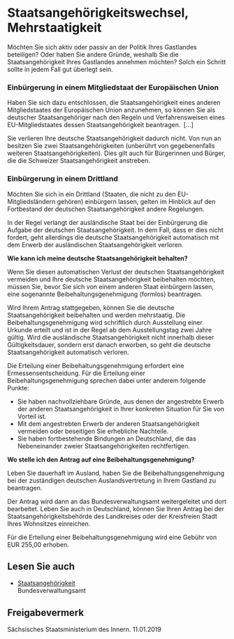 # Staatsangehörigkeitswechsel, Mehrstaatigkeit

Möchten Sie sich aktiv oder passiv an der Politik Ihres Gastlandes beteiligen? Oder haben Sie andere Gründe, weshalb Sie die Staatsangehörigkeit Ihres Gastlandes annehmen möchten? Solch ein Schritt sollte in jedem Fall gut überlegt sein.

### Einbürgerung in einem Mitgliedstaat der Europäischen Union

Haben Sie sich dazu entschlossen, die Staatsangehörigkeit eines anderen Mitgliedstaates der Europäischen Union anzunehmen, so können Sie als deutscher Staatsangehöriger nach den Regeln und Verfahrensweisen eines EU-Mitgliedstaates dessen Staatsangehörigkeit beantragen. [...]

Sie verlieren Ihre deutsche Staatsangehörigkeit dadurch nicht. Von nun an besitzen Sie zwei Staatsangehörigkeiten (unberührt von gegebenenfalls weiteren Staatsangehörigkeiten). Dies gilt auch für Bürgerinnen und Bürger, die die Schweizer Staatsangehörigkeit anstreben.

### Einbürgerung in einem Drittland

Möchten Sie sich in ein Drittland (Staaten, die nicht zu den EU-Mitgliedsländern gehören) einbürgern lassen, gelten im Hinblick auf den Fortbestand der deutschen Staatsangehörigkeit andere Regelungen.

In der Regel verlangt der ausländische Staat bei der Einbürgerung die Aufgabe der deutschen Staatsangehörigkeit. In dem Fall, dass er dies nicht fordert, geht allerdings die deutsche Staatsangehörigkeit automatisch mit dem Erwerb der ausländischen Staatsangehörigkeit verloren.

**Wie kann ich meine deutsche Staatsangehörigkeit behalten?**

Wenn Sie diesen automatischen Verlust der deutschen Staatsangehörigkeit vermeiden und Ihre deutsche Staatsangehörigkeit beibehalten möchten, müssen Sie, bevor Sie sich von einem anderen Staat einbürgern lassen, eine sogenannte Beibehaltungsgenehmigung (formlos) beantragen.

Wird Ihrem Antrag stattgegeben, können Sie die deutsche Staatsangehörigkeit beibehalten und werden mehrstaatig. Die Beibehaltungsgenehmigung wird schriftlich durch Ausstellung einer Urkunde erteilt und ist in der Regel ab dem Ausstellungstag zwei Jahre gültig. Wird die ausländische Staatsangehörigkeit nicht innerhalb dieser Gültigkeitsdauer, sondern erst danach erworben, so geht die deutsche Staatsangehörigkeit automatisch verloren.

Die Erteilung einer Beibehaltungsgenehmigung erfordert eine Ermessensentscheidung. Für die Erteilung einer Beibehaltungsgenehmigung sprechen dabei unter anderem folgende Punkte:

* Sie haben nachvollziehbare Gründe, aus denen der angestrebte Erwerb der anderen Staatsangehörigkeit in Ihrer konkreten Situation für Sie von Vorteil ist.
* Mit dem angestrebten Erwerb der anderen Staatsangehörigkeit vermeiden oder beseitigen Sie erhebliche Nachteile.
* Sie haben fortbestehende Bindungen an Deutschland, die das Nebeneinander zweier Staatsangehörigkeiten rechtfertigen.

**Wo stelle ich den Antrag auf eine Beibehaltungsgenehmigung?**

Leben Sie dauerhaft im Ausland, haben Sie die Beibehaltungsgenehmigung bei der zuständigen deutschen Auslandsvertretung in Ihrem Gastland zu beantragen.

Der Antrag wird dann an das Bundesverwaltungsamt weitergeleitet und dort bearbeitet. Leben Sie auch in Deutschland, können Sie Ihren Antrag bei der Staatsangehörigkeitsbehörde des Landkreises oder der Kreisfreien Stadt Ihres Wohnsitzes einreichen.

Für die Erteilung einer Beibehaltungsgenehmigung wird eine Gebühr von EUR 255,00 erhoben.

## Lesen Sie auch

* [Staatsangehörigkeit](https://www.bva.bund.de/DE/Services/Buerger/Ausweis-Dokumente-Recht/Staatsangehoerigkeit/staatsangehoerigkeit_node.html "Bundesverwaltungsamt: Staatsangehörigkeit")  
  Bundesverwaltungsamt

## Freigabevermerk

Sächsisches Staatsministerium des Innern. 11.01.2019
